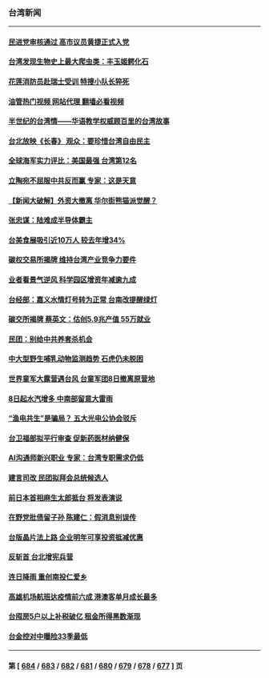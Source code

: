 ### 台湾新闻
---
#### [民进党审核通过 高市议员黄捷正式入党](../../pages/ncid1349361/n14050106.md?08082045) 
#### [台湾发现生物史上最大爬虫类：丰玉姬鳄化石](../../pages/ncid1349361/n14049942.md?08082045) 
#### [花莲消防员赴瑞士受训 特搜小队长猝死](../../pages/ncid1349361/n14050020.md?08082045) 
#### [油管热门视频 网站代理 翻墙必看视频](http://138.2.39.72:81/youtube.html?epic-marker?08082045)
#### [半世纪的台湾情——华语教学权威顾百里的台湾故事](../../pages/ncid1349361/n14049860.md?08082045) 
#### [台北放映《长春》 观众：要珍惜台湾自由民主](../../pages/ncid1349361/n14049596.md?08082045) 
#### [全球海军实力评比：美国最强 台湾第12名](../../pages/ncid1349361/n14049602.md?08082045) 
#### [立陶宛不屈服中共反而赢 专家：这是天意](../../pages/ncid1349361/n14049647.md?08082045) 
#### [【新闻大破解】外资大撤离 华尔街熊猫派觉醒？](../../pages/ncid1349361/n14049572.md?08082045) 
#### [张忠谋：陆难成半导体霸主](../../pages/ncid1349361/n14049581.md?08082045) 
#### [台美食展吸引近10万人 较去年增34%](../../pages/ncid1349361/n14049552.md?08082045) 
#### [碳权交易所揭牌 维持台湾产业竞争力要件](../../pages/ncid1349361/n14049583.md?08082045) 
#### [业者看景气逆风 科学园区增资年减逾九成](../../pages/ncid1349361/n14049586.md?08082045) 
#### [台经部：嘉义水情灯号转为正常 台南改提醒绿灯](../../pages/ncid1349361/n14049556.md?08082045) 
#### [碳交所揭牌 蔡英文：估创5.9兆产值 55万就业](../../pages/ncid1349361/n14049587.md?08082045) 
#### [民团：别给中共养套杀机会](../../pages/ncid1349361/n14049551.md?08082045) 
#### [中大型野生哺乳动物监测趋势 石虎仍未脱困](../../pages/ncid1349361/n14049562.md?08082045) 
#### [世界童军大露营遇台风 台童军团8日撤离原营地](../../pages/ncid1349361/n14049564.md?08082045) 
#### [8日起水汽增多 中南部留意大雷雨](../../pages/ncid1349361/n14049557.md?08082045) 
#### [“渔电共生”是骗局？ 五大光电公协会驳斥](../../pages/ncid1349361/n14049534.md?08082045) 
#### [台卫福部拟平行审查 促新药医材纳健保](../../pages/ncid1349361/n14049533.md?08082045) 
#### [AI沟通师新兴职业 专家：台湾专职需求仍低](../../pages/ncid1349361/n14049539.md?08082045) 
#### [建言司改 民团拟拜会总统候选人](../../pages/ncid1349361/n14049535.md?08082045) 
#### [前日本首相麻生太郎抵台 将发表演说](../../pages/ncid1349361/n14049513.md?08082045) 
#### [在野党批债留子孙 陈建仁：假消息别误传](../../pages/ncid1349361/n14049515.md?08082045) 
#### [台版晶片法上路 企业明年可享投资抵减优惠](../../pages/ncid1349361/n14049482.md?08082045) 
#### [反斩首 台北增宪兵营](../../pages/ncid1349361/n14049506.md?08082045) 
#### [连日降雨 重创南投仁爱乡](../../pages/ncid1349361/n14049012.md?08082045) 
#### [高雄机场航班达疫情前六成 港澳客单月成长最多](../../pages/ncid1349361/n14049054.md?08082045) 
#### [台囤房5户以上补税破亿 租金所得黑数渐现](../../pages/ncid1349361/n14049053.md?08082045) 
#### [台金控对中曝险33季最低](../../pages/ncid1349361/n14049016.md?08082045) 

---
#### 第 [ [684](./684.md?08082045) / [683](./683.md?08082045) / [682](./682.md?08082045) / [681](./681.md?08082045) / [680](./680.md?08082045) / [679](./679.md?08082045) / [678](./678.md?08082045) / [677](./677.md?08082045) ] 页
